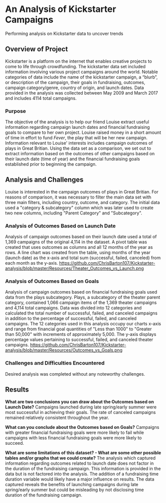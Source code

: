 # An Analysis of Kickstarter Campaigns
Performing analysis on Kickstarter data to uncover trends

## Overview of Project  
Kickstarter is a platform on the internet that enables creative projects to come to life through crowdfunding. The kickstarter data set included information involving various project campaigns around the world. Notable categories of data include the name of the kickstarter campaign, a “blurb”, or description of the campaign, their goals in fundraising, outcomes, campaign category/genre, country of origin, and launch dates. Data provided in the analysis was collected between May 2009 and March 2017 and includes 4114 total campaigns.

### Purpose  
The objective of the analysis is to help our friend Louise extract useful information regarding campaign launch dates and financial fundraising goals to compare to her own project. Louise raised money in a short amount of time in effort to fund *Fever*, the play that will be her new campaign. Information relevant to Louise' interests includes campaign outcomes of plays in Great Britian. Using the data set as a comparison, we set out to extract information based on the outcomes of other campaigns based on their launch date (time of year) and the financial fundraising goals established prior to beginning the campaign. 

## Analysis and Challenges  
Louise is interested in the campaign outcomes of plays in Great Britian. For reasons of comparison, it was necessary to filter the main data set with three main filters, including country, outcome, and category. The initial data used a "category & subcategory" column which was later used to create two new columns, including "Parent Category" and "Subcategory". 

### Analysis of Outcomes Based on Launch Date
Analysis of campaign outcomes based on their launch date used a total of 1,369 campaigns of the original 4,114 in the dataset. A pivot table was created that uses outcomes as columns and all 12 months of the year as rows. A line chart was created from the table, using months of the year (launch date) as the x-axis and total sum (successful, failed, canceled) from each month as the y-axis.
https://github.com/ChrisBarton107/Kickstarter-analysis/blob/master/Resources/Theater_Outcomes_vs_Launch.png

### Analysis of Outcomes Based on Goals
Analysis of campaign outcomes based on financial fundraising goals used data from the plays subcategory. Plays, a subcategory of the theater parent category, contained 1,066 campaign items of the 1,369 theater campaigns and 4,114 total campaigns. Data was divided into 12 categories and calculated the total number of successful, failed, and canceled campaigns in addition to the percentage of successful, failed, and canceled campaigns. The 12 categories used in this analysis occupy our charts x-axis and range from financial goal quantities of "Less than 1000" to "Greater than 50,000" with increments of approximately 5,000. The y-axis displays percentage values pertaining to successful, failed, and canceled theater campaigns. 
https://github.com/ChrisBarton107/Kickstarter-analysis/blob/master/Resources/Outcomes_vs_Goals.png

### Challenges and Difficulties Encountered  
Desired analysis was completed without any noteworthy challenges.

## Results  
**What are two conclusions you can draw about the Outcomes based on Launch Date?** 
Campaigns launched during late spring/early summer were most successful in achieving their goals. The rate of canceled campaigns remained relatively consistent throughout the year. 

**What can you conclude about the Outcomes based on Goals?** 
Campaigns with greater financial fundraising goals were more likely to fail while campaigns with less financial fundraising goals were more likely to succeed. 

**What are some limitations of this dataset? - What are some other possible tables and/or graphs that we could create?**
The analysis which captured information regarding outcomes related to launch date does not factor in the duration of the fundraising campaign. This information is provided in the data but is not factored into the analysis. The addition of a fundraising time duration variable would likely have a major influence on results. The data captured reveals the benefits of launching campaigns during late spring/early summer but could be misleading by not disclosing time duration of the fundraising campaign. 
